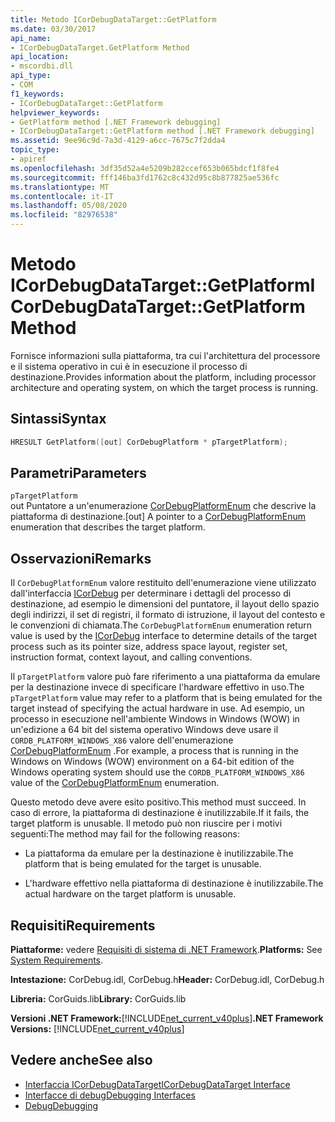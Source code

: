 ```yaml
---
title: Metodo ICorDebugDataTarget::GetPlatform
ms.date: 03/30/2017
api_name:
- ICorDebugDataTarget.GetPlatform Method
api_location:
- mscordbi.dll
api_type:
- COM
f1_keywords:
- ICorDebugDataTarget::GetPlatform
helpviewer_keywords:
- GetPlatform method [.NET Framework debugging]
- ICorDebugDataTarget::GetPlatform method [.NET Framework debugging]
ms.assetid: 9ee96c9d-7a3d-4129-a6cc-7675c7f2dda4
topic_type:
- apiref
ms.openlocfilehash: 3df35d52a4e5209b282ccef653b065bdcf1f8fe4
ms.sourcegitcommit: fff146ba3fd1762c8c432d95c8b877825ae536fc
ms.translationtype: MT
ms.contentlocale: it-IT
ms.lasthandoff: 05/08/2020
ms.locfileid: "82976538"
---
```

# <a name="icordebugdatatargetgetplatform-method"></a><span data-ttu-id="acd45-102">Metodo ICorDebugDataTarget::GetPlatform</span><span class="sxs-lookup"><span data-stu-id="acd45-102">ICorDebugDataTarget::GetPlatform Method</span></span>
<span data-ttu-id="acd45-103">Fornisce informazioni sulla piattaforma, tra cui l'architettura del processore e il sistema operativo in cui è in esecuzione il processo di destinazione.</span><span class="sxs-lookup"><span data-stu-id="acd45-103">Provides information about the platform, including processor architecture and operating system, on which the target process is running.</span></span>  
  
## <a name="syntax"></a><span data-ttu-id="acd45-104">Sintassi</span><span class="sxs-lookup"><span data-stu-id="acd45-104">Syntax</span></span>  
  
```cpp  
HRESULT GetPlatform([out] CorDebugPlatform * pTargetPlatform);  
```  
  
## <a name="parameters"></a><span data-ttu-id="acd45-105">Parametri</span><span class="sxs-lookup"><span data-stu-id="acd45-105">Parameters</span></span>  
 `pTargetPlatform`  
 <span data-ttu-id="acd45-106">out Puntatore a un'enumerazione [CorDebugPlatformEnum](cordebugplatform-enumeration.md) che descrive la piattaforma di destinazione.</span><span class="sxs-lookup"><span data-stu-id="acd45-106">[out] A pointer to a [CorDebugPlatformEnum](cordebugplatform-enumeration.md) enumeration that describes the target platform.</span></span>  
  
## <a name="remarks"></a><span data-ttu-id="acd45-107">Osservazioni</span><span class="sxs-lookup"><span data-stu-id="acd45-107">Remarks</span></span>  
 <span data-ttu-id="acd45-108">Il `CorDebugPlatformEnum` valore restituito dell'enumerazione viene utilizzato dall'interfaccia [ICorDebug](icordebug-interface.md) per determinare i dettagli del processo di destinazione, ad esempio le dimensioni del puntatore, il layout dello spazio degli indirizzi, il set di registri, il formato di istruzione, il layout del contesto e le convenzioni di chiamata.</span><span class="sxs-lookup"><span data-stu-id="acd45-108">The `CorDebugPlatformEnum` enumeration return value is used by the [ICorDebug](icordebug-interface.md) interface to determine details of the target process such as its pointer size, address space layout, register set, instruction format, context layout, and calling conventions.</span></span>  
  
 <span data-ttu-id="acd45-109">Il `pTargetPlatform` valore può fare riferimento a una piattaforma da emulare per la destinazione invece di specificare l'hardware effettivo in uso.</span><span class="sxs-lookup"><span data-stu-id="acd45-109">The `pTargetPlatform` value may refer to a platform that is being emulated for the target instead of specifying the actual hardware in use.</span></span> <span data-ttu-id="acd45-110">Ad esempio, un processo in esecuzione nell'ambiente Windows in Windows (WOW) in un'edizione a 64 bit del sistema operativo Windows deve usare il `CORDB_PLATFORM_WINDOWS_X86` valore dell'enumerazione [CorDebugPlatformEnum](cordebugplatform-enumeration.md) .</span><span class="sxs-lookup"><span data-stu-id="acd45-110">For example, a process that is running in the Windows on Windows (WOW) environment on a 64-bit edition of the Windows operating system should use the `CORDB_PLATFORM_WINDOWS_X86` value of the [CorDebugPlatformEnum](cordebugplatform-enumeration.md) enumeration.</span></span>  
  
 <span data-ttu-id="acd45-111">Questo metodo deve avere esito positivo.</span><span class="sxs-lookup"><span data-stu-id="acd45-111">This method must succeed.</span></span> <span data-ttu-id="acd45-112">In caso di errore, la piattaforma di destinazione è inutilizzabile.</span><span class="sxs-lookup"><span data-stu-id="acd45-112">If it fails, the target platform is unusable.</span></span> <span data-ttu-id="acd45-113">Il metodo può non riuscire per i motivi seguenti:</span><span class="sxs-lookup"><span data-stu-id="acd45-113">The method may fail for the following reasons:</span></span>  
  
- <span data-ttu-id="acd45-114">La piattaforma da emulare per la destinazione è inutilizzabile.</span><span class="sxs-lookup"><span data-stu-id="acd45-114">The platform that is being emulated for the target is unusable.</span></span>  
  
- <span data-ttu-id="acd45-115">L'hardware effettivo nella piattaforma di destinazione è inutilizzabile.</span><span class="sxs-lookup"><span data-stu-id="acd45-115">The actual hardware on the target platform is unusable.</span></span>  
  
## <a name="requirements"></a><span data-ttu-id="acd45-116">Requisiti</span><span class="sxs-lookup"><span data-stu-id="acd45-116">Requirements</span></span>  
 <span data-ttu-id="acd45-117">**Piattaforme:** vedere [Requisiti di sistema di .NET Framework](../../get-started/system-requirements.md).</span><span class="sxs-lookup"><span data-stu-id="acd45-117">**Platforms:** See [System Requirements](../../get-started/system-requirements.md).</span></span>  
  
 <span data-ttu-id="acd45-118">**Intestazione:** CorDebug.idl, CorDebug.h</span><span class="sxs-lookup"><span data-stu-id="acd45-118">**Header:** CorDebug.idl, CorDebug.h</span></span>  
  
 <span data-ttu-id="acd45-119">**Libreria:** CorGuids.lib</span><span class="sxs-lookup"><span data-stu-id="acd45-119">**Library:** CorGuids.lib</span></span>  
  
 <span data-ttu-id="acd45-120">**Versioni .NET Framework:**[!INCLUDE[net_current_v40plus](../../../../includes/net-current-v40plus-md.md)]</span><span class="sxs-lookup"><span data-stu-id="acd45-120">**.NET Framework Versions:** [!INCLUDE[net_current_v40plus](../../../../includes/net-current-v40plus-md.md)]</span></span>  
  
## <a name="see-also"></a><span data-ttu-id="acd45-121">Vedere anche</span><span class="sxs-lookup"><span data-stu-id="acd45-121">See also</span></span>

- [<span data-ttu-id="acd45-122">Interfaccia ICorDebugDataTarget</span><span class="sxs-lookup"><span data-stu-id="acd45-122">ICorDebugDataTarget Interface</span></span>](icordebugdatatarget-interface.md)
- [<span data-ttu-id="acd45-123">Interfacce di debug</span><span class="sxs-lookup"><span data-stu-id="acd45-123">Debugging Interfaces</span></span>](debugging-interfaces.md)
- [<span data-ttu-id="acd45-124">Debug</span><span class="sxs-lookup"><span data-stu-id="acd45-124">Debugging</span></span>](index.md)
